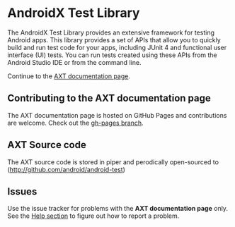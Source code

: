 # AndroidX Test Library

The AndroidX Test Library provides an extensive framework for testing Android apps. This library provides a set of APIs that allow you to quickly build and run test code for your apps, including JUnit 4 and functional user interface (UI) tests. You can run tests created using these APIs from the Android Studio IDE or from the command line.

Continue to the [AXT documentation page](https://google.github.com/android-testing-support-library).

## Contributing to the AXT documentation page

The AXT documentation page is hosted on GitHub Pages and contributions are welcome. Check out the [gh-pages branch](https://github.com/google/android-testing-support-library/tree/gh-pages).

## AXT Source code

The AXT source code is stored in piper and perodically open-sourced to (http://github.com/android/android-test)

## Issues
Use the issue tracker for problems with the **AXT documentation page** only. See the [Help section](http://google.github.io/android-testing-support-library/support/index.html) to figure out how to report a problem.
